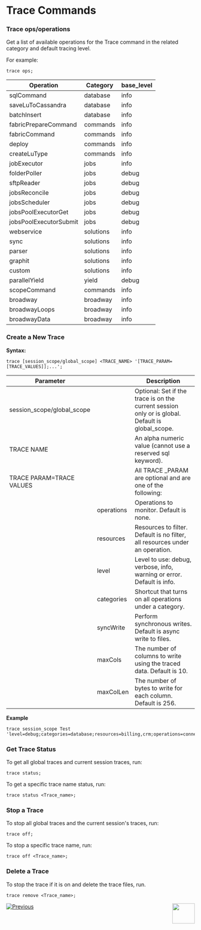 # Trace Commands

### Trace ops/operations

Get a list of available operations for the Trace command in the related category and default tracing level. 

For example:

```
trace ops;
```



<table class="unchanged rich-diff-level-one">
<thead>
<tr>
<th>Operation</th>
<th>Category</th>
<th>base_level</th>
</tr>
</thead>
<tbody>
<tr>
<td>sqlCommand</td>
<td>database</td>
<td>info</td>
</tr>
<tr>
<td>saveLuToCassandra</td>
<td>database</td>
<td>info</td>
</tr>
<tr>
<td>batchInsert</td>
<td>database</td>
<td>info</td>
</tr>
<tr>
<td>fabricPrepareCommand</td>
<td>commands</td>
<td>info</td>
</tr>
<tr>
<td>fabricCommand</td>
<td>commands</td>
<td>info</td>
</tr>
<tr>
<td>deploy</td>
<td>commands</td>
<td>info</td>
</tr>
<tr>
<td>createLuType</td>
<td>commands</td>
<td>info</td>
</tr>
<tr>
<td>jobExecutor</td>
<td>jobs</td>
<td>info</td>
</tr>
<tr>
<td>folderPoller</td>
<td>jobs</td>
<td>debug</td>
</tr>
<tr>
<td>sftpReader</td>
<td>jobs</td>
<td>debug</td>
</tr>
<tr>
<td>jobsReconcile</td>
<td>jobs</td>
<td>debug</td>
</tr>
<tr>
<td>jobsScheduler</td>
<td>jobs</td>
<td>debug</td>
</tr>
<tr>
<td>jobsPoolExecutorGet</td>
<td>jobs</td>
<td>debug</td>
</tr>
<tr>
<td>jobsPoolExecutorSubmit</td>
<td>jobs</td>
<td>debug</td>
</tr>
<tr>
<td>webservice</td>
<td>solutions</td>
<td>info</td>
</tr>
<tr>
<td>sync</td>
<td>solutions</td>
<td>info</td>
</tr>
<tr>
<td>parser</td>
<td>solutions</td>
<td>info</td>
</tr>
<tr>
<td>graphit</td>
<td>solutions</td>
<td>info</td>
</tr>
<tr>
<td>custom</td>
<td>solutions</td>
<td>info</td>
</tr>
<tr>
<td>parallelYield</td>
<td>yield</td>
<td>debug</td>
</tr>
<tr>
<td>scopeCommand</td>
<td>commands</td>
<td>info</td>
</tr>
<tr>
<td>broadway</td>
<td>broadway</td>
<td>info</td>
</tr>
<tr>
<td>broadwayLoops</td>
<td>broadway</td>
<td>info</td>
</tr>
<tr>
<td>broadwayData</td>
<td>broadway</td>
<td>info</td>
</tr>
</tbody>
</table>


### Create a New Trace 

**Syntax:**

```
trace [session_scope/global_scope] <TRACE_NAME> '[TRACE_PARAM=[TRACE_VALUES]];...';
```



<table class="unchanged rich-diff-level-one">
<thead>
<tr>
<th>Parameter</th>
<th>&nbsp;</th>
<th>Description</th>
</tr>
</thead>
<tbody>
<tr>
<td>session_scope/global_scope</td>
<td>&nbsp;</td>
<td>Optional: Set if the trace is on the current session only or is global. Default is global_scope.</td>
</tr>
<tr>
<td>TRACE NAME</td>
<td>&nbsp;</td>
<td>An alpha numeric value (cannot use a reserved sql keyword).</td>
</tr>
<tr>
<td>TRACE PARAM=TRACE VALUES</td>
<td>&nbsp;</td>
<td>All TRACE _PARAM are optional and are one of the following:</td>
</tr>
<tr>
<td>&nbsp;</td>
<td>operations</td>
<td>Operations to monitor. Default is none.</td>
</tr>
<tr>
<td>&nbsp;</td>
<td>resources</td>
<td>Resources to filter. Default is no filter, all resources under an operation.</td>
</tr>
<tr>
<td>&nbsp;</td>
<td>level</td>
<td>Level to use: debug, verbose, info, warning or error. Default is info.</td>
</tr>
<tr>
<td>&nbsp;</td>
<td>categories</td>
<td>Shortcut that turns on all operations under a category.</td>
</tr>
<tr>
<td>&nbsp;</td>
<td>syncWrite</td>
<td>Perform synchronous writes. Default is async write to files.</td>
</tr>
<tr>
<td>&nbsp;</td>
<td>maxCols</td>
<td>The number of columns to write using the traced data. Default is 10.</td>
</tr>
<tr>
<td>&nbsp;</td>
<td>maxColLen</td>
<td>The number of bytes to write for each column. Default is 256.</td>
</tr>
</tbody>
</table>

**Example**

~~~
trace session_scope Test 'level=debug;categories=database;resources=billing,crm;operations=connection;syncWrite;maxCols=3;maxColLen=128;';
~~~

### Get Trace Status

To get all global traces and current session traces, run:

~~~
trace status;
~~~

To get a specific trace name status, run:

~~~
trace status <Trace_name>;
~~~

### Stop a Trace

To stop all global traces and the current session's traces, run:

~~~
trace off;
~~~

To stop a specific trace name, run:

~~~
trace off <Trace_name>;
~~~

### Delete a Trace

To stop the trace if it is on and delete the trace files, run.

~~~
trace remove <Trace_name>;
~~~



[![Previous](/articles/images/Previous.png)](01_tracing_overview.md)[<img align="right" width="60" height="54" src="/articles/images/Next.png">](03_trace_examples.md) 



